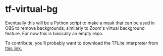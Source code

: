 # tf-virtual-bg

Eventually this will be a Python script to make a mask that can be used in OBS to remove backgrounds, similarly to Zoom's virtual background feature. For now this is basically an empty repo.

To contribute, you'll probably want to download the TFLite interpreter from [this link.](https://www.tensorflow.org/lite/guide/python)
